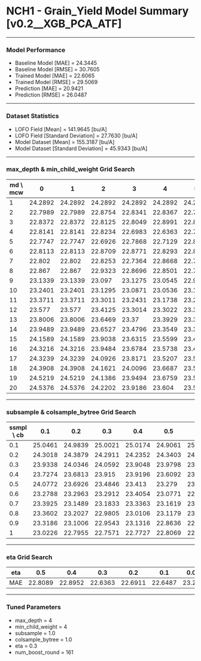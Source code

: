 # NCH1 - Grain_Yield Model Summary [v0.2__XGB_PCA_ATF]

***

### Model Performance

- Baseline Model [MAE] = 24.3445
- Baseline Model [RMSE] = 30.7605
- Trained Model [MAE] = 22.6065
- Trained Model [RMSE] = 29.5069
- Prediction [MAE] = 20.9421
- Prediction [RMSE] = 26.0487
***

### Dataset Statistics

- LOFO Field [Mean] = 141.9645 [bu/A]
- LOFO Field [Standard Deviation] = 27.7630 [bu/A]
- Model Dataset [Mean] = 155.3187 [bu/A]
- Model Dataset [Standard Deviation] = 45.9343 [bu/A]
***

### max_depth & min_child_weight Grid Search

|   md \ mcw |       0 |       1 |       2 |       3 |       4 |       5 |       6 |       7 |       8 |       9 |      10 |      11 |      12 |      13 |      14 |      15 |      16 |      17 |      18 |      19 |      20 |
|------------|---------|---------|---------|---------|---------|---------|---------|---------|---------|---------|---------|---------|---------|---------|---------|---------|---------|---------|---------|---------|---------|
|          1 | 24.2892 | 24.2892 | 24.2892 | 24.2892 | 24.2892 | 24.2892 | 24.2892 | 24.2822 | 24.2828 | 24.2825 | 24.2641 | 24.2601 | 24.2597 | 24.2597 | 24.2597 | 24.2597 | 24.2582 | 24.2617 | 24.4135 | 24.3169 | 24.32   |
|          2 | 22.7989 | 22.7989 | 22.8754 | 22.8341 | 22.8367 | 22.763  | 22.9136 | 22.8101 | 22.9793 | 22.8004 | 22.8639 | 22.844  | 22.8775 | 22.813  | 22.9275 | 23.0346 | 22.9059 | 22.8491 | 22.9622 | 22.8939 | 22.9814 |
|          3 | 22.8372 | 22.8372 | 22.8125 | 22.8049 | 22.8991 | 22.8007 | 22.7802 | 22.7333 | 22.8672 | 22.7338 | 22.7827 | 22.769  | 22.7548 | 22.6866 | 22.7478 | 22.7385 | 22.7348 | 22.7353 | 22.7891 | 22.8289 | 22.823  |
|          4 | 22.8141 | 22.8141 | 22.8234 | 22.6983 | 22.6363 | 22.7767 | 22.7067 | 22.7481 | 22.7607 | 22.7587 | 22.8087 | 22.7001 | 22.7941 | 22.8352 | 22.7028 | 22.7697 | 22.7234 | 22.8029 | 22.7044 | 22.7665 | 22.7237 |
|          5 | 22.7747 | 22.7747 | 22.6926 | 22.7868 | 22.7129 | 22.8071 | 22.7537 | 22.8545 | 22.7227 | 22.7192 | 22.8075 | 22.7641 | 22.804  | 22.7724 | 22.724  | 22.7024 | 22.774  | 22.7212 | 22.7259 | 22.7507 | 22.789  |
|          6 | 22.8113 | 22.8113 | 22.8709 | 22.8771 | 22.8293 | 22.8994 | 22.8134 | 22.8897 | 22.8517 | 22.8905 | 22.8439 | 22.8683 | 22.8718 | 22.7299 | 22.8057 | 22.7819 | 22.7553 | 22.7461 | 22.7104 | 22.7599 | 22.6672 |
|          7 | 22.802  | 22.802  | 22.8253 | 22.7364 | 22.8668 | 22.7495 | 22.8234 | 22.8417 | 22.8443 | 22.7778 | 22.7467 | 22.8431 | 22.8586 | 22.7639 | 22.7755 | 22.7768 | 22.8435 | 22.7283 | 22.7748 | 22.7664 | 22.7998 |
|          8 | 22.867  | 22.867  | 22.9323 | 22.8696 | 22.8501 | 22.7826 | 22.8993 | 22.9002 | 22.8204 | 22.7543 | 22.8931 | 22.8545 | 22.8207 | 22.7961 | 22.8472 | 22.8208 | 22.695  | 22.7844 | 22.6888 | 22.7775 | 22.8326 |
|          9 | 23.1339 | 23.1339 | 23.097  | 23.1275 | 23.0545 | 22.9232 | 22.8506 | 22.8611 | 22.9661 | 22.952  | 22.9159 | 22.9981 | 22.8569 | 22.8238 | 22.8484 | 22.8752 | 22.6822 | 22.7484 | 22.7319 | 22.7034 | 22.8482 |
|         10 | 23.2401 | 23.2401 | 23.1295 | 23.0871 | 23.0536 | 23.1633 | 22.9759 | 23.0837 | 22.9816 | 23.0379 | 22.9182 | 22.9486 | 22.9494 | 22.935  | 22.8142 | 22.8684 | 22.7832 | 22.7578 | 22.855  | 22.8187 | 22.8779 |
|         11 | 23.3711 | 23.3711 | 23.3011 | 23.2431 | 23.1738 | 23.2017 | 23.0402 | 23.0937 | 23.1042 | 23.1344 | 22.9911 | 23.001  | 22.9562 | 22.9382 | 22.9564 | 22.9311 | 22.9701 | 22.7922 | 22.8392 | 22.9107 | 22.7965 |
|         12 | 23.577  | 23.577  | 23.4125 | 23.3014 | 23.3022 | 23.3191 | 23.163  | 23.1114 | 23.1377 | 23.1092 | 23.003  | 22.8247 | 23.0412 | 22.9171 | 22.8822 | 22.9946 | 22.9323 | 22.9516 | 22.8934 | 22.9271 | 22.858  |
|         13 | 23.8006 | 23.8006 | 23.6469 | 23.37   | 23.3929 | 23.3791 | 23.2833 | 23.1988 | 23.0033 | 23.2094 | 23.085  | 22.9774 | 23.0155 | 23.0333 | 22.9476 | 22.8741 | 22.9577 | 22.9236 | 22.8132 | 22.8451 | 22.9214 |
|         14 | 23.9489 | 23.9489 | 23.6527 | 23.4796 | 23.3549 | 23.3301 | 23.3363 | 23.3302 | 23.1203 | 23.2018 | 23.0846 | 23.0007 | 23.0085 | 23.0435 | 23.0339 | 22.9747 | 22.875  | 23.0061 | 22.9322 | 22.7955 | 22.8479 |
|         15 | 24.1589 | 24.1589 | 23.9038 | 23.6315 | 23.5599 | 23.4129 | 23.3496 | 23.3191 | 23.1704 | 23.2125 | 23.1006 | 23.115  | 23.0081 | 23.0048 | 23.0512 | 22.9841 | 22.9916 | 22.9652 | 22.8038 | 22.8669 | 22.9247 |
|         16 | 24.3216 | 24.3216 | 23.9484 | 23.6784 | 23.5738 | 23.4663 | 23.4837 | 23.3509 | 23.2512 | 23.2725 | 23.194  | 23.0334 | 23.0167 | 22.984  | 23.007  | 23.048  | 22.9918 | 22.9371 | 22.9451 | 22.9073 | 22.9073 |
|         17 | 24.3239 | 24.3239 | 24.0926 | 23.8171 | 23.5207 | 23.5341 | 23.3942 | 23.3308 | 23.2914 | 23.2595 | 23.136  | 23.1256 | 23.0354 | 22.9704 | 23.0133 | 22.8971 | 22.9743 | 22.9743 | 22.8798 | 22.8828 | 22.9182 |
|         18 | 24.3908 | 24.3908 | 24.1621 | 24.0096 | 23.6687 | 23.533  | 23.3826 | 23.4164 | 23.2728 | 23.2789 | 23.2236 | 23.1706 | 23.0882 | 23.0918 | 23.0511 | 23.1243 | 23.074  | 23.0446 | 22.9195 | 22.9611 | 22.9523 |
|         19 | 24.5219 | 24.5219 | 24.1386 | 23.9494 | 23.6759 | 23.5824 | 23.4599 | 23.4627 | 23.4124 | 23.3564 | 23.0889 | 23.1115 | 23.0893 | 23.0576 | 22.9129 | 23.0311 | 22.9314 | 22.9036 | 22.9018 | 22.9809 | 22.8814 |
|         20 | 24.5376 | 24.5376 | 24.2202 | 23.9186 | 23.604  | 23.5936 | 23.4893 | 23.4829 | 23.4504 | 23.3201 | 23.2213 | 23.1    | 23.1295 | 23.1225 | 23.074  | 23.0598 | 23.0198 | 22.9783 | 22.8591 | 22.918  | 22.9107 |

***

### subsample & colsample_bytree Grid Search

|   ssmpl \ cb |     0.1 |     0.2 |     0.3 |     0.4 |     0.5 |     0.6 |     0.7 |     0.8 |     0.9 |     1.0 |
|--------------|---------|---------|---------|---------|---------|---------|---------|---------|---------|---------|
|          0.1 | 25.0461 | 24.9839 | 25.0021 | 25.0174 | 24.9061 | 25.06   | 25.0595 | 25.0161 | 25.0273 | 25.0669 |
|          0.2 | 24.3018 | 24.3879 | 24.2911 | 24.2352 | 24.3403 | 24.2028 | 24.2748 | 24.1864 | 24.301  | 24.2971 |
|          0.3 | 23.9338 | 24.0346 | 24.0592 | 23.9048 | 23.9798 | 23.8506 | 23.8439 | 24.0971 | 24.0184 | 23.7371 |
|          0.4 | 23.7274 | 23.6813 | 23.915  | 23.9196 | 23.6092 | 23.7603 | 23.4664 | 23.7236 | 23.7589 | 23.6007 |
|          0.5 | 24.0772 | 23.6926 | 23.4846 | 23.413  | 23.279  | 23.629  | 23.4307 | 23.2931 | 23.3021 | 23.2645 |
|          0.6 | 23.2788 | 23.2963 | 23.2912 | 23.4054 | 23.0771 | 22.9669 | 23.1295 | 23.1341 | 23.2408 | 23.166  |
|          0.7 | 23.3925 | 23.1489 | 23.1833 | 23.3363 | 23.1619 | 23.0815 | 23.2298 | 23.1344 | 23.1003 | 23.089  |
|          0.8 | 23.3602 | 23.2027 | 22.9805 | 23.0106 | 23.1179 | 23.0335 | 22.9388 | 23.0171 | 22.9175 | 22.8721 |
|          0.9 | 23.3186 | 23.1006 | 22.9543 | 23.1316 | 22.8636 | 22.7698 | 22.8231 | 22.8255 | 22.8299 | 22.7893 |
|          1   | 23.0226 | 22.7955 | 22.7571 | 22.7727 | 22.8069 | 22.8166 | 22.7821 | 22.7939 | 22.7861 | 22.6363 |

***

### eta Grid Search

| eta   |     0.5 |     0.4 |     0.3 |     0.2 |     0.1 |   0.01 |   0.001 |
|-------|---------|---------|---------|---------|---------|--------|---------|
| MAE   | 22.8089 | 22.8952 | 22.6363 | 22.6911 | 22.6487 | 23.271 | 59.0462 |

***

### Tuned Parameters

- max_depth = 4
- min_child_weight = 4
- subsample = 1.0
- colsample_bytree = 1.0
- eta = 0.3
- num_boost_round = 161
